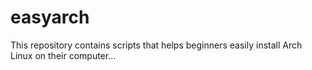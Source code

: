 # easyarch
This repository contains scripts that helps beginners easily install Arch Linux on their computer...
